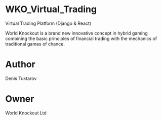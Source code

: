 # WKO_Virtual_Trading
Virtual Trading Platform (Django &amp; React)

World Knockout is a brand new innovative concept
in hybrid gaming combining the basic principles of
financial trading with the mechanics of traditional
games of chance.

# Author
Denis Tuktarov

# Owner
World Knockout Ltd